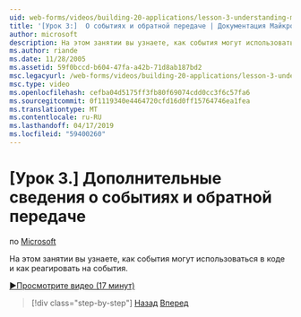 ```yaml
---
uid: web-forms/videos/building-20-applications/lesson-3-understanding-more-about-events-and-postback
title: '[Урок 3:]  О событиях и обратной передаче | Документация Майкрософт'
author: microsoft
description: На этом занятии вы узнаете, как события могут использоваться в коде и как реагировать на события.
ms.author: riande
ms.date: 11/28/2005
ms.assetid: 59f0bccd-b604-47fa-a42b-71d8ab187bd2
msc.legacyurl: /web-forms/videos/building-20-applications/lesson-3-understanding-more-about-events-and-postback
msc.type: video
ms.openlocfilehash: cefba04d5175ff3fb80f69074cdd0cc3f6c57fa6
ms.sourcegitcommit: 0f1119340e4464720cfd16d0ff15764746ea1fea
ms.translationtype: MT
ms.contentlocale: ru-RU
ms.lasthandoff: 04/17/2019
ms.locfileid: "59400260"
---
```

# <a name="lesson-3--understanding-more-about-events-and-postback"></a>[Урок 3.] Дополнительные сведения о событиях и обратной передаче

по [Microsoft](https://github.com/microsoft)

На этом занятии вы узнаете, как события могут использоваться в коде и как реагировать на события.

[&#9654;Просмотрите видео (17 минут)](https://channel9.msdn.com/Blogs/ASP-NET-Site-Videos/lesson-3-understanding-more-about-events-and-postback)

> [!div class="step-by-step"]
> [Назад](lesson-2-creating-a-web-forms-user-interface.md)
> [Вперед](lesson-4-understanding-web-application-state.md)

